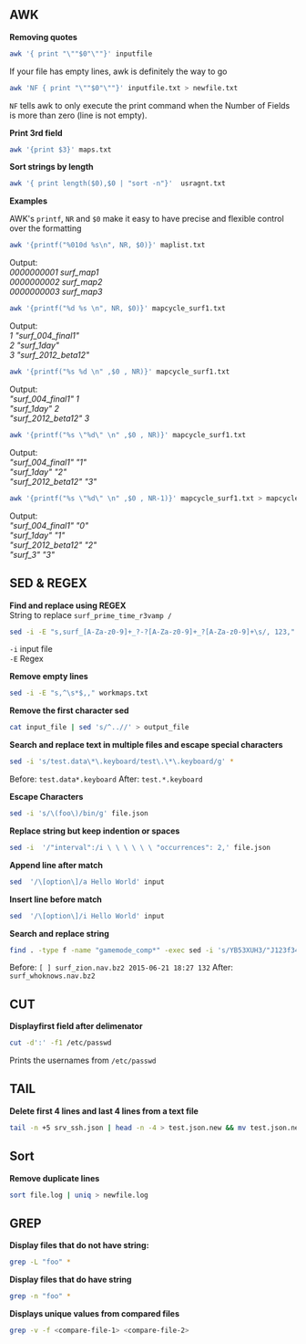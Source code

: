 ## AWK

**Removing quotes**
```bash
awk '{ print "\""$0"\""}' inputfile
```
If your file has empty lines, awk is definitely the way to go
```bash
awk 'NF { print "\""$0"\""}' inputfile.txt > newfile.txt
```
`NF` tells awk to only execute the print command when the Number of Fields is more than zero (line is not empty).

**Print 3rd field**
```bash
awk '{print $3}' maps.txt 
```

**Sort strings by length**
```bash
awk '{ print length($0),$0 | "sort -n"}'  usragnt.txt
```

**Examples**  

AWK's `printf`, `NR` and `$0` make it easy to have precise and flexible control over the formatting

```bash
awk '{printf("%010d %s\n", NR, $0)}' maplist.txt
```
Output:    
*0000000001 surf_map1*   
*0000000002 surf_map2*  
*0000000003 surf_map3*  


```bash
awk '{printf("%d %s \n", NR, $0)}' mapcycle_surf1.txt 
```
Output:  
*1 "surf_004_final1"*   
*2 "surf_1day"*   
*3 "surf_2012_beta12"* 


```bash
awk '{printf("%s %d \n" ,$0 , NR)}' mapcycle_surf1.txt 
```
Output:   
*"surf_004_final1" 1*   
*"surf_1day" 2*   
*"surf_2012_beta12" 3* 


```bash
awk '{printf("%s \"%d\" \n" ,$0 , NR)}' mapcycle_surf1.txt 
```
Output:    
*"surf_004_final1" "1"*   
*"surf_1day" "2"*  
*"surf_2012_beta12" "3"*


```bash
awk '{printf("%s \"%d\" \n" ,$0 , NR-1)}' mapcycle_surf1.txt > mapcycle_surf.txt 
```
Output:    
*"surf_004_final1" "0"*   
*"surf_1day" "1"*   
*"surf_2012_beta12" "2"*  
*"surf_3" "3"*  


## SED & REGEX

**Find and replace using REGEX**    
String to replace `surf_prime_time_r3vamp /`
```bash
sed -i -E "s,surf_[A-Za-z0-9]+_?-?[A-Za-z0-9]+_?[A-Za-z0-9]+\s/, 123," workmaps.txt 
```
`-i` input file   
`-E` Regex

**Remove empty lines**
```bash
sed -i -E "s,^\s*$,," workmaps.txt 
```

**Remove the first character sed**
```bash
cat input_file | sed 's/^..//' > output_file
```


**Search and replace text in multiple files and escape special characters**
```bash
sed -i 's/test.data\*\.keyboard/test\.\*\.keyboard/g' *
```
Before: `test.data*.keyboard`
After: `test.*.keyboard`

**Escape Characters**
```bash
sed -i 's/\(foo\)/bin/g' file.json
```

**Replace string but keep indention or spaces**
```bash
sed -i  '/"interval":/i \ \ \ \ \ \ "occurrences": 2,' file.json
```

**Append line after match**
```bash
sed  '/\[option\]/a Hello World' input
```

**Insert line before match**
```bash
sed  '/\[option\]/i Hello World' input
```

**Search and replace string**
```bash
find . -type f -name "gamemode_comp*" -exec sed -i 's/YB53XUH3/"J123f34J123454!^dfg"/g' {} + 
```
Before: `[ ] surf_zion.nav.bz2 2015-06-21 18:27 132`
After: `surf_whoknows.nav.bz2`

## CUT
**Displayfirst field after delimenator**
```bash
cut -d':' -f1 /etc/passwd
```
Prints the usernames from `/etc/passwd`


## TAIL
**Delete first 4 lines and last 4 lines from a text file**
```bash
tail -n +5 srv_ssh.json | head -n -4 > test.json.new && mv test.json.new srv_ssh.json
```


## Sort
**Remove duplicate lines**
```bash
sort file.log | uniq > newfile.log
```


## GREP
**Display files that do not have string:**
```bash
grep -L "foo" *
```

**Display files that do have string**
```bash
grep -n "foo" *
```

**Displays unique values from compared files**
```bash
grep -v -f <compare-file-1> <compare-file-2> 
```
